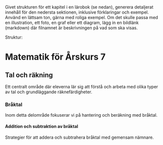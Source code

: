 Givet strukturen för ett kapitel i en lärobok (se nedan), generera detaljerat innehåll för den nedersta sektionen, inklusive förklaringar och exempel.
Använd en lättsam ton, gärna med roliga exempel.
Om det skulle passa med en illustration, ett foto, en graf eller ett diagram, lägg in en bildlänk (markdown) där filnamnet är beskrivningen på vad som ska visas.

Struktur:
# Matematik för Årskurs 7
## Tal och räkning
Ett centralt område där eleverna lär sig att förstå och arbeta med olika typer av tal och grundläggande räknefärdigheter. 
### Bråktal
Inom detta delområde fokuserar vi på hantering och beräkning med bråktal.
#### Addition och subtraktion av bråktal
Strategier för att addera och subtrahera bråktal med gemensam nämnare.
